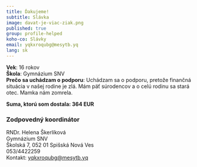 ```yaml
---
title: Ďakujeme! 
subtitle: Slávka
image: davat-je-viac-ziak.png
published: true 
group: profile-helped
koho-co: Slávky
email: yqkxroqubg@mesytb.yq
lang: sk
---
```

**Vek**: 16 rokov  
**Škola**: Gymnázium SNV  
**Prečo sa uchádzam o podporu**: Uchádzam sa o podporu, pretože finančná situácia v našej rodine je zlá. Mám päť súrodencov a o celú rodinu sa stará otec. Mamka nám zomrela.  

**Suma, ktorú som dostala: 364 EUR**  

### Zodpovedný koordinátor

RNDr. Helena Škerlíková  
Gymnázium SNV  
Školská 7, 052 01 Spišská Nová Ves  
053/4422259  
Kontakt: <yqkxroqubg@mesytb.yq>
